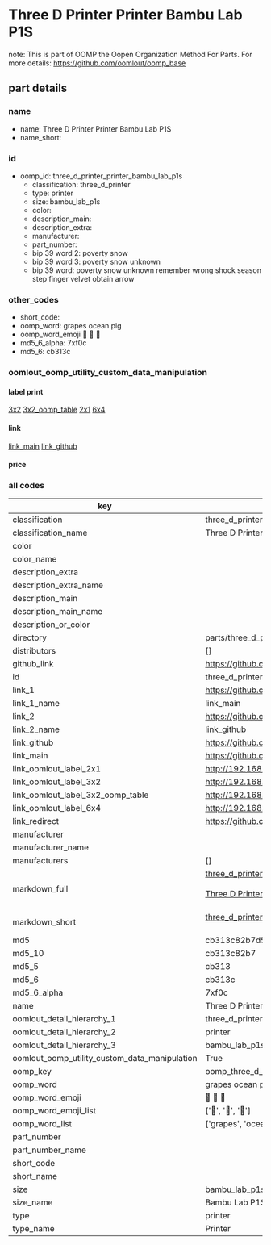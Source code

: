 # Three D Printer Printer Bambu Lab P1S  

note: This is part of OOMP the Oopen Organization Method For Parts. For more details: https://github.com/oomlout/oomp_base

##  part details
  







### name
* name: Three D Printer Printer Bambu Lab P1S
* name_short: 
### id
* oomp_id: three_d_printer_printer_bambu_lab_p1s
  * classification: three_d_printer
  * type: printer
  * size: bambu_lab_p1s
  * color: 
  * description_main: 
  * description_extra: 
  * manufacturer: 
  * part_number: 
  * bip 39 word 2: poverty snow
  * bip 39 word 3: poverty snow unknown
  * bip 39 word: poverty snow unknown remember wrong shock season step finger velvet obtain arrow

### other_codes
* short_code: 
* oomp_word: grapes ocean pig
* oomp_word_emoji :grapes: :ocean: :pig:
* md5_6_alpha: 7xf0c
* md5_6: cb313c






### oomlout_oomp_utility_custom_data_manipulation
#### label print
[3x2](http://192.168.1.245:1112/?label=oomp%207xf0c)
[3x2_oomp_table](http://192.168.1.108:1112/?label=oomp%207xf0c)
[2x1](http://192.168.1.242:1112/?label=oomp%207xf0c)
[6x4](http://192.168.1.55:1112/?label=oomp%207xf0c)    

#### link

[link_main](https://github.com/oomlout/oomlout_oomp_version_1_messy/tree/main/parts/three_d_printer_printer_bambu_lab_p1s) [link_github](https://github.com/oomlout/oomlout_oomp_version_1_messy/tree/main/parts/three_d_printer_printer_bambu_lab_p1s)                             

#### price







### all codes 
| key | value |  
| --- | --- |  
| classification | three_d_printer |  
| classification_name | Three D Printer |  
| color |  |  
| color_name |  |  
| description_extra |  |  
| description_extra_name |  |  
| description_main |  |  
| description_main_name |  |  
| description_or_color |   |  
| directory | parts/three_d_printer_printer_bambu_lab_p1s |  
| distributors | [] |  
| github_link | https://github.com/oomlout/oomlout_oomp_part_src/tree/main/parts/three_d_printer_printer_bambu_lab_p1s |  
| id | three_d_printer_printer_bambu_lab_p1s |  
| link_1 | https://github.com/oomlout/oomlout_oomp_version_1_messy/tree/main/parts/three_d_printer_printer_bambu_lab_p1s |  
| link_1_name | link_main |  
| link_2 | https://github.com/oomlout/oomlout_oomp_version_1_messy/tree/main/parts/three_d_printer_printer_bambu_lab_p1s |  
| link_2_name | link_github |  
| link_github | https://github.com/oomlout/oomlout_oomp_version_1_messy/tree/main/parts/three_d_printer_printer_bambu_lab_p1s |  
| link_main | https://github.com/oomlout/oomlout_oomp_version_1_messy/tree/main/parts/three_d_printer_printer_bambu_lab_p1s |  
| link_oomlout_label_2x1 | http://192.168.1.242:1112/?label=oomp%207xf0c |  
| link_oomlout_label_3x2 | http://192.168.1.245:1112/?label=oomp%207xf0c |  
| link_oomlout_label_3x2_oomp_table | http://192.168.1.108:1112/?label=oomp%207xf0c |  
| link_oomlout_label_6x4 | http://192.168.1.55:1112/?label=oomp%207xf0c |  
| link_redirect | https://github.com/oomlout/oomlout_oomp_version_1_messy/tree/main/parts/three_d_printer_printer_bambu_lab_p1s |  
| manufacturer |  |  
| manufacturer_name |  |  
| manufacturers | [] |  
| markdown_full | [three_d_printer_printer_bambu_lab_p1s](none)<br>[](none)<br>[Three D Printer Printer Bambu Lab P1S](none)<br><br> |  
| markdown_short | [three_d_printer_printer_bambu_lab_p1s](none)<br><br> |  
| md5 | cb313c82b7d57847197f5b5bdbf36548 |  
| md5_10 | cb313c82b7 |  
| md5_5 | cb313 |  
| md5_6 | cb313c |  
| md5_6_alpha | 7xf0c |  
| name | Three D Printer Printer Bambu Lab P1S |  
| oomlout_detail_hierarchy_1 | three_d_printer |  
| oomlout_detail_hierarchy_2 | printer |  
| oomlout_detail_hierarchy_3 | bambu_lab_p1s |  
| oomlout_oomp_utility_custom_data_manipulation | True |  
| oomp_key | oomp_three_d_printer_printer_bambu_lab_p1s |  
| oomp_word | grapes ocean pig |  
| oomp_word_emoji | :grapes: :ocean: :pig: |  
| oomp_word_emoji_list | [':grapes:', ':ocean:', ':pig:'] |  
| oomp_word_list | ['grapes', 'ocean', 'pig'] |  
| part_number |  |  
| part_number_name |  |  
| short_code |  |  
| short_name |  |  
| size | bambu_lab_p1s |  
| size_name | Bambu Lab P1S |  
| type | printer |  
| type_name | Printer |  
